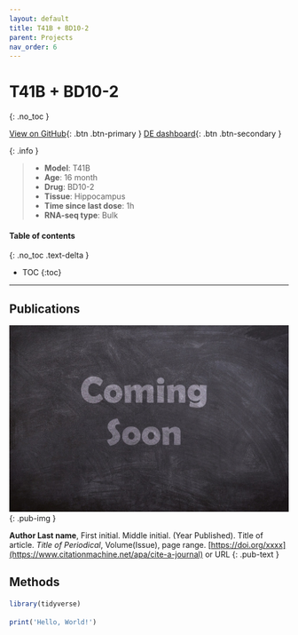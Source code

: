 ```yaml
---
layout: default
title: T41B + BD10-2
parent: Projects
nav_order: 6
---
```


# T41B + BD10-2
{: .no_toc }

[View on GitHub](https://github.com/Longo-Lab/T41B_BD10-2){: .btn .btn-primary }
[DE dashboard](https://longo-stanford.shinyapps.io/T41B_BD10-2/){: .btn .btn-secondary }

{: .info }
> - **Model**: T41B
> - **Age**: 16 month
> - **Drug**: BD10-2
> - **Tissue**: Hippocampus
> - **Time since last dose**: 1h
> - **RNA-seq type**: Bulk

#### Table of contents
{: .no_toc .text-delta }

- TOC
{:toc}

---

## Publications

[![](/assets/images/coming-soon.jpg)](https://pixabay.com/photos/coming-soon-chalk-board-blackboard-2550190/)
{: .pub-img }

**Author Last name**, First initial. Middle initial. (Year Published). Title of article. _Title of Periodical_, Volume(Issue), page range. [https://doi.org/xxxx](https://www.citationmachine.net/apa/cite-a-journal) or URL
{: .pub-text }

## Methods

```r
library(tidyverse)

print('Hello, World!')
```
